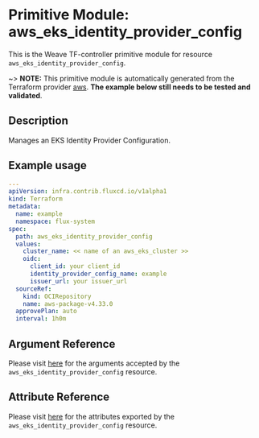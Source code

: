 
# Primitive Module: aws_eks_identity_provider_config

This is the Weave TF-controller primitive module for resource `aws_eks_identity_provider_config`.

~> **NOTE:** This primitive module is automatically generated from the Terraform provider [aws](https://registry.terraform.io/providers/hashicorp/aws/latest/docs/resources/eks_identity_provider_config). **The example below still needs to be tested and validated**.

## Description

Manages an EKS Identity Provider Configuration.

## Example usage

```yaml
---
apiVersion: infra.contrib.fluxcd.io/v1alpha1
kind: Terraform
metadata:
  name: example
  namespace: flux-system
spec:
  path: aws_eks_identity_provider_config
  values:
    cluster_name: << name of an aws_eks_cluster >>
    oidc:
      client_id: your client_id
      identity_provider_config_name: example
      issuer_url: your issuer_url
  sourceRef:
    kind: OCIRepository
    name: aws-package-v4.33.0
  approvePlan: auto
  interval: 1h0m
```

## Argument Reference

Please visit [here](https://registry.terraform.io/providers/hashicorp/aws/4.33.0/docs/resources/eks_identity_provider_config#argument-reference) for the arguments accepted by the `aws_eks_identity_provider_config` resource.

## Attribute Reference

Please visit [here](https://registry.terraform.io/providers/hashicorp/aws/4.33.0/docs/resources/eks_identity_provider_config#attributes-reference) for the attributes exported by the `aws_eks_identity_provider_config` resource.
